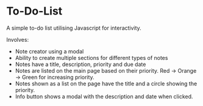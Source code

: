 # To-Do-List

A simple to-do list utilising Javascript for interactivity. 

Involves: 
- Note creator using a modal 
- Ability to create multiple sections for different types of notes
- Notes have a title, description, priority and due date
- Notes are listed on the main page based on their priority. 
  Red -> Orange -> Green for increasing priority. 
- Notes shown as a list on the page have the title and a circle showing the priority. 
- Info button shows a modal with the description and date when clicked. 
